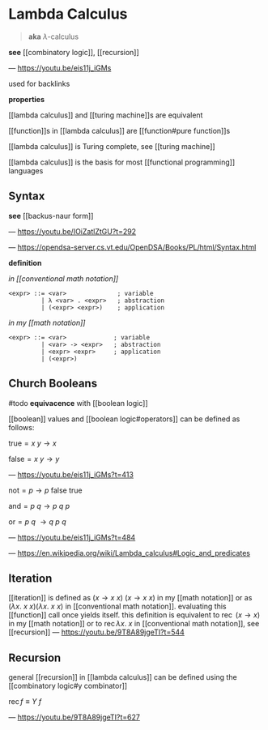 # Lambda Calculus

> **aka** $\lambda$-calculus

**see** [[combinatory logic]], [[recursion]]

&mdash; <https://youtu.be/eis11j_iGMs>

used for backlinks

**properties**

[[lambda calculus]] and [[turing machine]]s are equivalent

[[function]]s in [[lambda calculus]] are [[function#pure function]]s

[[lambda calculus]] is Turing complete, see [[turing machine]]

[[lambda calculus]] is the basis for most [[functional programming]] languages

## Syntax

**see** [[backus-naur form]]

&mdash; <https://youtu.be/IOiZatlZtGU?t=292>

&mdash; <https://opendsa-server.cs.vt.edu/OpenDSA/Books/PL/html/Syntax.html>

**definition**

_in [[conventional math notation]]_

```bnf
<expr> ::= <var>              ; variable
         | λ <var> . <expr>   ; abstraction
         | (<expr> <expr>)    ; application
```

_in my [[math notation]]_

```bnf
<expr> ::= <var>             ; variable
         | <var> -> <expr>   ; abstraction
         | <expr> <expr>     ; application
         | (<expr>)
```

## Church Booleans

#todo **equivacence** with [[boolean logic]]

[[boolean]] values and [[boolean logic#operators]] can be defined as follows:

$\text{true} = x\ y \rightarrow x$

$\text{false} = x\ y \rightarrow y$

&mdash; <https://youtu.be/eis11j_iGMs?t=413>

$\text{not} = p \rightarrow p\ \text{false}\ \text{true}$

$\text{and} = p\ q \rightarrow p\ q\ p$

$\text{or} = p\ q\ \rightarrow q\ p\ q$

&mdash; <https://youtu.be/eis11j_iGMs?t=484>

&mdash; <https://en.wikipedia.org/wiki/Lambda_calculus#Logic_and_predicates>

## Iteration

[[iteration]] is defined as $(x \rightarrow x\ x)\ (x \rightarrow x\ x)$ in my [[math notation]] or as $(\lambda x.\ x\ x) (\lambda x.\ x\ x)$ in [[conventional math notation]]. evaluating this [[function]] call once yields itself. this definition is equivalent to $\operatorname{rec}\ (x \rightarrow x)$ in my [[math notation]] or to $\operatorname{rec} \lambda x.\ x$ in [[conventional math notation]], see [[recursion]] &mdash; <https://youtu.be/9T8A89jgeTI?t=544>

## Recursion

general [[recursion]] in [[lambda calculus]] can be defined using the [[combinatory logic#y combinator]]

$\operatorname{rec} f \equiv Y\ f$

&mdash; <https://youtu.be/9T8A89jgeTI?t=627>
